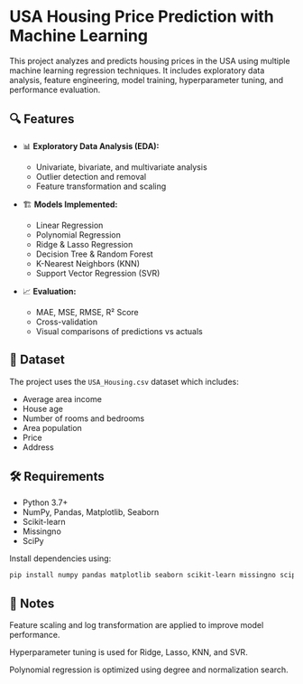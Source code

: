 # USA Housing Price Prediction with Machine Learning

This project analyzes and predicts housing prices in the USA using multiple machine learning regression techniques. It includes exploratory data analysis, feature engineering, model training, hyperparameter tuning, and performance evaluation.

## 🔍 Features

- 📊 **Exploratory Data Analysis (EDA):**
  - Univariate, bivariate, and multivariate analysis
  - Outlier detection and removal
  - Feature transformation and scaling

- 🏗 **Models Implemented:**
  - Linear Regression
  - Polynomial Regression
  - Ridge & Lasso Regression
  - Decision Tree & Random Forest
  - K-Nearest Neighbors (KNN)
  - Support Vector Regression (SVR)

- 📈 **Evaluation:**
  - MAE, MSE, RMSE, R² Score
  - Cross-validation
  - Visual comparisons of predictions vs actuals

## 📁 Dataset

The project uses the `USA_Housing.csv` dataset which includes:
- Average area income
- House age
- Number of rooms and bedrooms
- Area population
- Price
- Address

## 🛠 Requirements

- Python 3.7+
- NumPy, Pandas, Matplotlib, Seaborn
- Scikit-learn
- Missingno
- SciPy

Install dependencies using:
```bash
pip install numpy pandas matplotlib seaborn scikit-learn missingno scipy
  ```

## 📌 Notes

Feature scaling and log transformation are applied to improve model performance.

Hyperparameter tuning is used for Ridge, Lasso, KNN, and SVR.

Polynomial regression is optimized using degree and normalization search.

